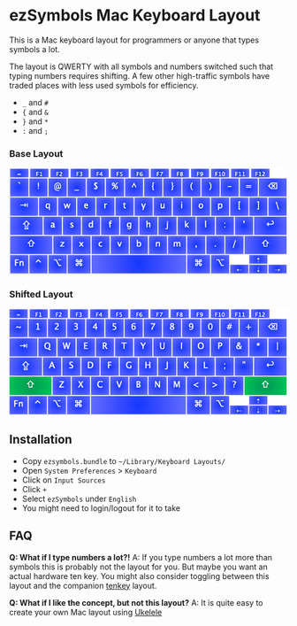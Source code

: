 # ezSymbols Mac Keyboard Layout

This is a Mac keyboard layout for programmers or anyone that types symbols a lot.

The layout is QWERTY with all symbols and numbers switched such that typing numbers requires shifting. A few other high-traffic symbols have traded places with less used symbols for efficiency.

- `_` and `#`
- `{` and `&`
- `}` and `*`
- `:` and `;`

### Base Layout

![base layout](https://github.com/baldwindavid/ezsymbols/blob/master/unshifted-layout.png)

### Shifted Layout

![shifted layout](https://github.com/baldwindavid/ezsymbols/blob/master/shifted-layout.png)

## Installation

- Copy `ezsymbols.bundle` to `~/Library/Keyboard Layouts/`
- Open `System Preferences` > `Keyboard`
- Click on `Input Sources`
- Click `+`
- Select `ezSymbols` under `English`
- You might need to login/logout for it to take

## FAQ

**Q: What if I type numbers a lot?!**
A: If you type numbers a lot more than symbols this is probably not the layout for you. But maybe you want an actual hardware ten key. You might also consider toggling between this layout and the companion [tenkey](https://github.com/baldwindavid/tenkey) layout.

**Q: What if I like the concept, but not this layout?**
A: It is quite easy to create your own Mac layout using [Ukelele](https://scripts.sil.org/cms/scripts/page.php?site_id=nrsi&id=ukelele)
